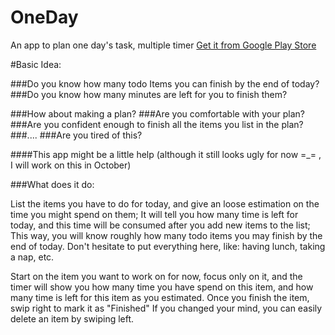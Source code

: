 # OneDay
An app to plan one day's task, multiple timer
[Get it from Google Play Store](https://play.google.com/store/apps/details?id=edu.cmu.cs.oneday)

#Basic Idea:

###Do you know how many todo Items you can finish by the end of today?
###Do you know how many minutes are left for you to finish them?

###How about making a plan? 
###Are you comfortable with your plan?
###Are you confident enough to finish all the items you list in the plan?
###....
###Are you tired of this?


####This app might be a little help (although it still looks ugly for now =_= , I will work on this in October)

###What does it do:

List the items you have to do for today, and give an loose estimation on the time you might spend on them;
It will tell you how many time is left for today, and this time will be consumed after you add new items to the list;
This way, you will know roughly how many todo items you may finish by the end of today.
Don't hesitate to put everything here, like: having lunch, taking a nap, etc.


Start on the item you want to work on for now, focus only on it, and the timer will show you how many time you have spend on this item, and how many time is left for this item as you estimated.
Once you finish the item, swip right to mark it as "Finished"
If you changed your mind, you can easily delete an item by swiping left.



